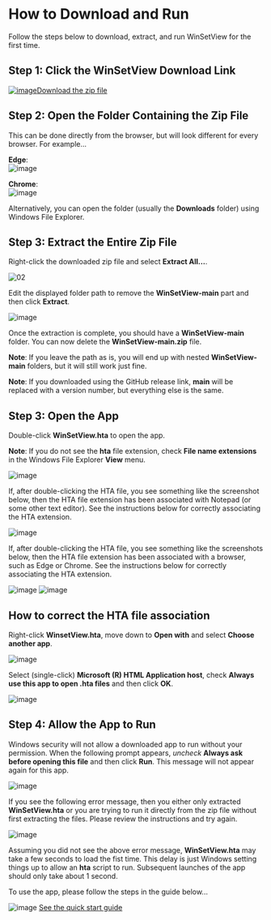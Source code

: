 # How to Download and Run
<!--
To view this document formatted (instead of as raw text) just click the Help button in WinSetView.hta.
You can also manually navigate your browser to: https://lesferch.github.io/WinSetView.
-->
Follow the steps below to download, extract, and run WinSetView for the first time.

## Step 1: Click the WinSetView Download Link

[![image](https://user-images.githubusercontent.com/79026235/152910441-59ba653c-5607-4f59-90c0-bc2851bf2688.png)Download the zip file](https://github.com/LesFerch/WinSetView/archive/refs/heads/beta.zip)

## Step 2: Open the Folder Containing the Zip File

This can be done directly from the browser, but will look different for every browser. For example...

**Edge**:\
![image](https://user-images.githubusercontent.com/79026235/153105994-4ae67c3f-bd51-48b7-88c3-f8adf81591c8.png)

**Chrome**:\
![image](https://user-images.githubusercontent.com/79026235/153104134-7494fbbb-c169-493d-b811-1cc5d7da5c00.png)

Alternatively, you can open the folder (usually the **Downloads** folder) using Windows File Explorer.

## Step 3: Extract the Entire Zip File

Right-click the downloaded zip file and select **Extract All...**.

![02](https://user-images.githubusercontent.com/79026235/153107248-5f0ccc0b-ca21-4102-8492-1df02129f978.png)

Edit the displayed folder path to remove the **WinSetView-main** part and then click **Extract**.

![image](https://user-images.githubusercontent.com/79026235/153104464-b64a9efb-181a-468a-a457-63455f490f32.png)

Once the extraction is complete, you should have a **WinSetView-main** folder. You can now delete the **WinSetView-main.zip** file.

**Note**: If you leave the path as is, you will end up with nested **WinSetView-main** folders, but it will still work just fine.

**Note**: If you downloaded using the GitHub release link, **main** will be replaced with a version number, but everything else is the same.

## Step 3: Open the App

Double-click **WinSetView.hta** to open the app.

**Note**: If you do not see the **hta** file extension, check **File name extensions** in the Windows File Explorer **View** menu.

![image](https://user-images.githubusercontent.com/79026235/153104503-bd7122e4-6e9e-4a41-abbb-707935cc77a7.png)

If, after double-clicking the HTA file, you see something like the screenshot below, then the HTA file extension has been associated with Notepad (or some other text editor). See the instructions below for correctly associating the HTA extension.

![image](https://user-images.githubusercontent.com/79026235/159400974-6f39145d-737f-427d-93e2-c8645991f5ad.png)

If, after double-clicking the HTA file, you see something like the screenshots below, then the HTA file extension has been associated with a browser, such as Edge or Chrome. See the instructions below for correctly associating the HTA extension.

![image](https://user-images.githubusercontent.com/79026235/159401808-1a005148-059c-42f0-85b6-7c79f6658334.png)
![image](https://user-images.githubusercontent.com/79026235/159401820-8e9fb277-07b7-4214-9f42-0f9d9847c220.png)

## How to correct the HTA file association

Right-click **WinsetView.hta**, move down to **Open with** and select **Choose another app**.

![image](https://user-images.githubusercontent.com/79026235/159409762-d2cac00b-0630-4df4-8501-82fc14b7d2f8.png)

Select (single-click) **Microsoft (R) HTML Application host**, check **Always use this app to open .hta files** and then click **OK**.

![image](https://user-images.githubusercontent.com/79026235/159409923-d67519d3-4cfb-4e22-a83a-07eb9483507e.png)

## Step 4: Allow the App to Run

Windows security will not allow a downloaded app to run without your permission. When the following prompt appears, *uncheck* **Always ask before opening this file** and then click **Run**. This message will not appear again for this app.

![image](https://user-images.githubusercontent.com/79026235/153104571-8ffb3e64-c1b5-4c66-b67e-723e29601fdf.png)

If you see the following error message, then you either only extracted **WinSetView.hta** or you are trying to run it directly from the zip file without first extracting the files. Please review the instructions and try again.

![image](https://user-images.githubusercontent.com/79026235/153110135-41cee079-b244-4bae-ae5d-add8d3f2754a.png)

Assuming you did not see the above error message, **WinSetView.hta** may take a few seconds to load the fist time. This delay is just Windows setting things up to allow an **hta** script to run. Subsequent launches of the app should only take about 1 second.

To use the app, please follow the steps in the guide below...

![image](https://user-images.githubusercontent.com/79026235/152913587-d294de81-c8ca-428d-b351-09a564854eff.png)
[See the quick start guide](./README.md)
